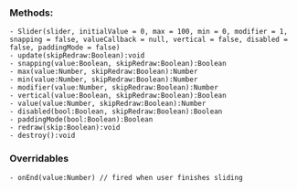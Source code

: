 ### Methods:
    - Slider(slider, initialValue = 0, max = 100, min = 0, modifier = 1, snapping = false, valueCallback = null, vertical = false, disabled = false, paddingMode = false)
    - update(skipRedraw:Boolean):void
    - snapping(value:Boolean, skipRedraw:Boolean):Boolean
    - max(value:Number, skipRedraw:Boolean):Number
    - min(value:Number, skipRedraw:Boolean):Number
    - modifier(value:Number, skipRedraw:Boolean):Number
    - vertical(value:Boolean, skipRedraw:Boolean):Boolean
    - value(value:Number, skipRedraw:Boolean):Number
    - disabled(bool:Boolean, skipRedraw:Boolean):Boolean
    - paddingMode(bool:Boolean):Boolean
    - redraw(skip:Boolean):void
    - destroy():void

### Overridables
    - onEnd(value:Number) // fired when user finishes sliding
